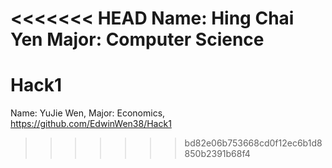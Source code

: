 <<<<<<< HEAD
Name: Hing Chai Yen
Major: Computer Science
=======
# Hack1
Name: YuJie Wen,
Major: Economics,
https://github.com/EdwinWen38/Hack1
>>>>>>> bd82e06b753668cd0f12ec6b1d8850b2391b68f4
